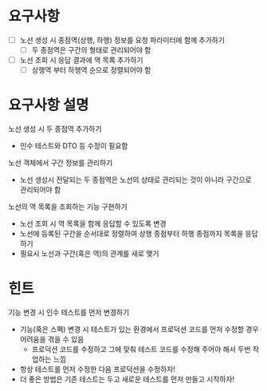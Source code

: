 # 요구사항
- [ ] 노선 생성 시 종점역(상행, 하행) 정보를 요청 파라미터에 함께 추가하기
    - [ ] 두 종점역은 구간의 형태로 관리되어야 함
- [ ] 노선 조회 시 응답 결과에 역 목록 추가하기
    - [ ] 상행역 부터 하행역 순으로 정렬되어야 함
    
# 요구사항 설명
노선 생성 시 두 종점역 추가하기
- 인수 테스트와 DTO 등 수정이 필요함

노선 객체에서 구간 정보를 관리하기
- 노선 생성시 전달되는 두 종점역은 노선의 상태로 관리되는 것이 아니라 구간으로 관리되어야 함

노선의 역 목록을 조회하는 기능 구현하기
- 노선 조회 시 역 목록을 함께 응답할 수 있도록 변경
- 노선에 등록된 구간을 순서대로 정렬하여 상행 종점부터 하행 종점까지 목록을 응답하기
- 필요시 노선과 구간(혹은 역)의 관계를 새로 맺기

# 힌트
기능 변경 시 인수 테스트를 먼저 변경하기
- 기능(혹은 스펙) 변경 시 테스트가 있는 환경에서 프로덕션 코드를 먼저 수정할 경우 어려움을 겪을 수 있음
    - 프로덕션 코드를 수정하고 그에 맞춰 테스트 코드를 수정해 주어야 해서 두번 작업하는 느낌
- 항상 테스트를 먼저 수정한 다음 프로덕션을 수정하자!
- 더 좋은 방법은 기존 테스트는 두고 새로운 테스트를 먼저 만들고 시작하자!
